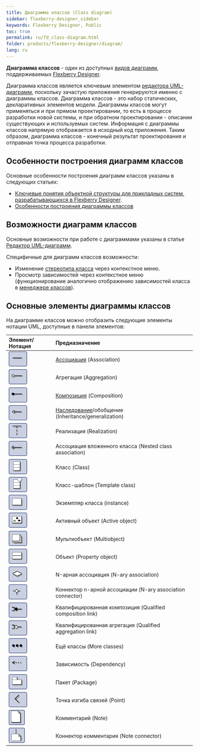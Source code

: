 ```yaml
---
title: Диаграмма классов (Class diagram)
sidebar: flexberry-designer_sidebar
keywords: Flexberry Designer, Public
toc: true
permalink: ru/fd_class-diagram.html
folder: products/flexberry-designer/diagram/
lang: ru
---
```


**Диаграмма классов** - один из доступных [видов диаграмм](fd_editing-diagram.html), поддерживаемых [Flexberry Designer](fd_landing_page.html).

Диаграмма классов является ключевым элементом [редактора UML-диаграмм](fd_editing-diagram.html), поскольку зачастую приложения генерируются именно с диаграммы классов.
Диаграмма классов - это набор статических, декларативных элементов модели. Диаграммы классов могут применяться и при прямом проектировании, то есть в процессе разработки новой системы, и при обратном проектировании - описании существующих и используемых систем. Информация с диаграммы классов напрямую отображается в исходный код приложения. Таким образом, диаграмма классов - конечный результат проектирования и отправная точка процесса разработки.

## Особенности построения диаграмм классов

Основные особенности построения диаграмм классов указаны в следующих статьях:
* [Ключевые понятия объектной структуры для прикладных систем, разрабатывающихся в Flexberry Designer](fd_key-concepts.html).
* [Особенности построения диаграммы классов](fd_class-diagram-constraction.html)

## Возможности диаграмм классов

Основные возможности при работе с диаграммами указаны в статье [Редактор UML-диаграмм](fd_editing-diagram.html).

Специфичные для диаграмм классов возможности:
* Изменение [стереотипа класса](fd_key-concepts.html) через контекстное меню.
* Просмотр зависимостей через контекстное меню (функционирование аналогично отображению зависимостей класса в [менеджере классов](fd_class-manager.html)).

## Основные элементы диаграммы классов
На диаграмме классов можно отобразить следующие элементы нотации UML, доступные в панели элементов: 

Элемент/Нотация | Предназначение
:------------------------------|:---------------------------------------
![](/images/pages/products/flexberry-designer/diagram/assoc.jpg) | [Ассоциация](fd_master-association.html) (Association)
![](/images/pages/products/flexberry-designer/diagram/aggregation.jpg) | Агрегация (Aggregation)
![](/images/pages/products/flexberry-designer/diagram/composition.jpg) | [Композиция](fo_detail-associations-properties.html) (Composition)
![](/images/pages/products/flexberry-designer/diagram/inheritance.jpg) | [Наследование](fd_inheritance.html)/обобщение (Inheritance/generalization)
![](/images/pages/products/flexberry-designer/diagram/implement.jpg) | Реализация (Realization)
![](/images/pages/products/flexberry-designer/diagram/nested.jpg) | Ассоциация вложенного класса (Nested class association)
![](/images/pages/products/flexberry-designer/diagram/class.jpg) | Класс (Class)
![](/images/pages/products/flexberry-designer/diagram/templateclass.jpg) | Класс-шаблон (Template class)
![](/images/pages/products/flexberry-designer/diagram/instance.jpg) | Экземпляр класса (instance)
![](/images/pages/products/flexberry-designer/diagram/activeobject.jpg) | Активный объект (Active object)
![](/images/pages/products/flexberry-designer/diagram/multiobject.jpg)  | Мультиобъект (Multiobject)
![](/images/pages/products/flexberry-designer/diagram/object.jpg) | Объект (Property object)
![](/images/pages/products/flexberry-designer/diagram/naryassoc.jpg) | N-арная ассоциация (N-ary association)
![](/images/pages/products/flexberry-designer/diagram/naryconn.jpg) | Коннектор n-арной ассоциации (N-ary association connector)
![](/images/pages/products/flexberry-designer/diagram/qcomposition.jpg) | Квалифицированная композиция (Qualified composition link)
![](/images/pages/products/flexberry-designer/diagram/qaggregation.jpg) | Квалифицированная агрегация (Qualified aggregation link)
![](/images/pages/products/flexberry-designer/diagram/moreclasses.jpg) | Ещё классы (More classes)
![](/images/pages/products/flexberry-designer/diagram/dependency.jpg) | Зависимость (Dependency)
![](/images/pages/products/flexberry-designer/diagram/package.jpg) | Пакет (Package)
![](/images/pages/products/flexberry-designer/diagram/corner.jpg) | Точка изгиба связей (Point)
![](/images/pages/products/flexberry-designer/diagram/note.jpg) | Комментарий (Note)
![](/images/pages/products/flexberry-designer/diagram/noteconn.jpg) | Коннектор комментария (Note connector)
